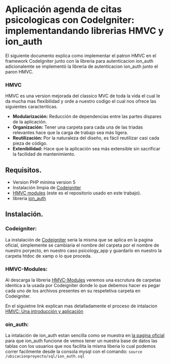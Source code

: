 
 # Aplicación agenda de citas psicologicas con CodeIgniter: implementandando librerias HMVC y ion_auth 
     
   El siguiente documento explica como implementar el patron HMVC en el framework CodeIgniter junto con la libreria para autenticacion ion_auth adicionalemte se implementó la libreria de autenticacion ion_auth junto el paron HMVC. 
     
   ### HMVC
   HMVC es una version mejorada del classico MVC de toda la vida el cual le da mucha mas flexibilidad y orde a nuestro codigo el cual nos ofrece las siguientes caracteriticas.
     
   * **Modularización:** Reducción de dependencias entre las partes dispares de la aplicación.
   * **Organización:** Tener una carpeta para cada una de las triadas relevantes hace que la carga de trabajo sea más ligera.
   * **Reutilización:** Por la naturaleza del diseño, es fácil reutilizar casi cada pieza de código.
   * **Extenibilidad:** Hace que la aplicación sea más extensible sin sacrificar la facilidad de mantenimiento.
     
   ## Requisitos.
   * Version PHP minima version 5 
   * Instalación limpia de [Codeigniter](https://codeigniter.com/)
   * [HMVC modules](https://github.com/anburocky3/Latest-Codeigniter-3-HMVC-Modules) (este es el repositorio usado en este trabajo).
   * libreria [ion_auth](http://benedmunds.com/ion_auth/)
   ## Instalación.
   ### Codeigniter:
   La instalación de [Codeigniter](https://codeigniter.com/) seria la misma que se aplica en la pagina oficial, simplemente se cambiaria el nombre del carpeta por el nombre de nuestro poryecto, en nuestro caso psicology_app y guardarlo en nuestro la carpeta htdoc de xamp o lo que proceda.
  ### HMVC-Modules:
  Al descarga la libreria [HMVC-Modules](https://github.com/anburocky3/Latest-Codeigniter-3-HMVC-Modules) veremos una escrutura de carpetas identica a la usada por Codeigniter donde lo que debemos hacer es pegar cada uno de los archivos presentes en su respetetiva carpeta en Codeigniter.
  
  En el siguietne link explican mas detalladamente el proceso de intalacion [HMVC: Una introducción y aplicación](https://code.tutsplus.com/es/tutorials/hmvc-an-introduction-and-application--net-11850)
     
   ### oin_auth:
   La intalación de ion_auth estan sencilla como se muestra en [la pagina oficial](http://benedmunds.com/ion_auth/) para que ion_auth funcione de vemos tener un nuestra base de datos las tablas con los usuarios que nos facilita la misma liberia lo cual podemos correr facilmente desde la consola mysql con el comando: ``` source /ubicacionproyecto/sql/ion_auth.sql ```
   
